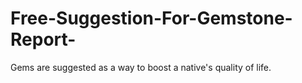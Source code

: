 # Free-Suggestion-For-Gemstone-Report-
Gems are suggested as a way to boost a native's quality of life. 
